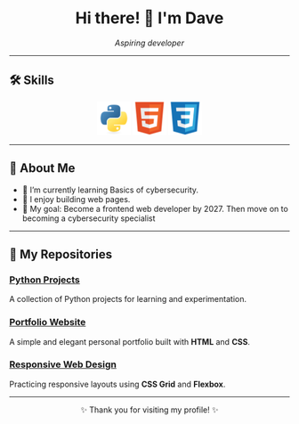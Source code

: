 <h1 align="center">Hi there! 👋 I'm Dave</h1>

<p align="center">
  <i>Aspiring developer</i>
</p>

---

## 🛠 Skills

<p align="center">
  <!-- Python Logo -->
  <img src="https://raw.githubusercontent.com/devicons/devicon/master/icons/python/python-original.svg" alt="Python" width="60" height="60"/>
  <!-- HTML Logo -->
  <img src="https://raw.githubusercontent.com/devicons/devicon/master/icons/html5/html5-original.svg" alt="HTML5" width="60" height="60"/>
  <!-- CSS Logo -->
  <img src="https://raw.githubusercontent.com/devicons/devicon/master/icons/css3/css3-original.svg" alt="CSS3" width="60" height="60"/>
</p>

---

## 🌟 About Me

- 🌱 I’m currently learning Basics of cybersecurity.
- 🔨 I enjoy building web pages.
- 🎯 My goal: Become a frontend web developer by 2027. Then move on to becoming a cybersecurity specialist

---

## 📂 My Repositories

### [Python Projects](https://github.com/Davey782/python-projects)
A collection of Python projects for learning and experimentation.

### [Portfolio Website](https://github.com/Davey782/portfolio-website)
A simple and elegant personal portfolio built with **HTML** and **CSS**.

### [Responsive Web Design](https://github.com/Davey782/responsive-web-design)
Practicing responsive layouts using **CSS Grid** and **Flexbox**.

---

<p align="center">
  ✨ Thank you for visiting my profile! ✨
</p>
